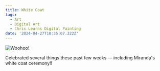 ```yaml
---
title: White Coat
tags:
  - Art
  - Digital Art
  - Chris Learns Digital Painting
date: '2024-04-27T10:35:07.322Z'
---
```


![Woohoo!](http://res.cloudinary.com/cpadilla/image/upload/v1714159180/chrisdpadilla/blog/art/x2xrxyzviuhkyrpascys.jpg)

Celebrated several things these past few weeks — including Miranda's white coat ceremony!!
